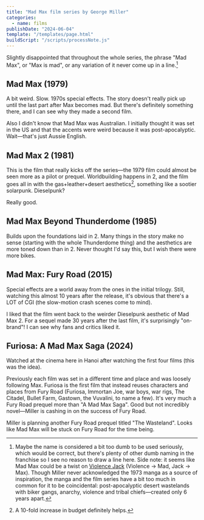 ```yaml
---
title: "Mad Max film series by George Miller"
categories:
  - name: films
publishDate: "2024-06-04"
template: "/templates/page.html"
buildScript: "/scripts/processNote.js"
---
```


Slightly disappointed that throughout the whole series, the phrase "Mad Max", or "Max is mad", or any variation of it never come up in a line.[^1]

## Mad Max (1979)

A bit weird. Slow. 1970s special effects. The story doesn't really pick up until the last part after Max becomes mad. But there's definitely something there, and I can see why they made a second film.

Also I didn't know that Mad Max was Australian. I initially thought it was set in the US and that the accents were weird because it was post-apocalyptic. Wait—that's just Aussie English.

## Mad Max 2 (1981)

This is the film that really kicks off the series—the 1979 film could almost be seen more as a pilot or prequel. Worldbuilding happens in 2, and the film goes all in with the gas+leather+desert aesthetics[^2], something like a sootier solarpunk. Dieselpunk?

Really good.

## Mad Max Beyond Thunderdome (1985)

Builds upon the foundations laid in 2. Many things in the story make no sense (starting with the whole Thunderdome thing) and the aesthetics are more toned down than in 2. Never thought I'd say this, but I wish there were more bikes.

## Mad Max: Fury Road (2015)

Special effects are a world away from the ones in the initial trilogy. Still, watching this almost 10 years after the release, it's obvious that there's a LOT of CGI (the slow-motion crash scenes come to mind).

I liked that the film went back to the weirder Dieselpunk aesthetic of Mad Max 2. For a sequel made 30 years after the last film, it's surprisingly "on-brand"! I can see why fans and critics liked it.

## Furiosa: A Mad Max Saga (2024)

Watched at the cinema here in Hanoi after watching the first four films (this was the idea).

Previously each film was set in a different time and place and was loosely following Max. Furiosa is the first film that instead reuses characters and places from Fury Road (Furiosa, Immortan Joe, war boys, war rigs, The Citadel, Bullet Farm, Gastown, the Vuvalini, to name a few). It's very much a Fury Road prequel more than "A Mad Max Saga". Good but not incredibly novel—Miller is cashing in on the success of Fury Road.

Miller is planning another Fury Road prequel titled "The Wasteland". Looks like Mad Max will be stuck on Fury Road for the time being.

[^1]: Maybe the name is considered a bit too dumb to be used seriously, which would be correct, but there's plenty of other dumb naming in the franchise so I see no reason to draw a line here. Side note: it seems like Mad Max could be a twist on [Violence Jack](https://en.wikipedia.org/wiki/Violence_Jack) (Violence &rarr; Mad, Jack &rarr; Max). Though Miller never acknowledged the 1973 manga as a source of inspiration, the manga and the film series have a bit too much in common for it to be coincidental: post-apocalyptic desert wastelands with biker gangs, anarchy, violence and tribal chiefs—created only 6 years apart.
[^2]: A 10-fold increase in budget definitely helps.
